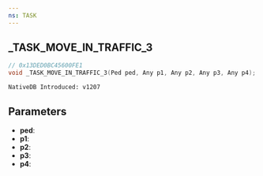 ```yaml
---
ns: TASK
---
```

## _TASK_MOVE_IN_TRAFFIC_3

```c
// 0x13DED0BC45600FE1
void _TASK_MOVE_IN_TRAFFIC_3(Ped ped, Any p1, Any p2, Any p3, Any p4);
```

```
NativeDB Introduced: v1207
```

## Parameters
* **ped**:
* **p1**:
* **p2**:
* **p3**:
* **p4**:
